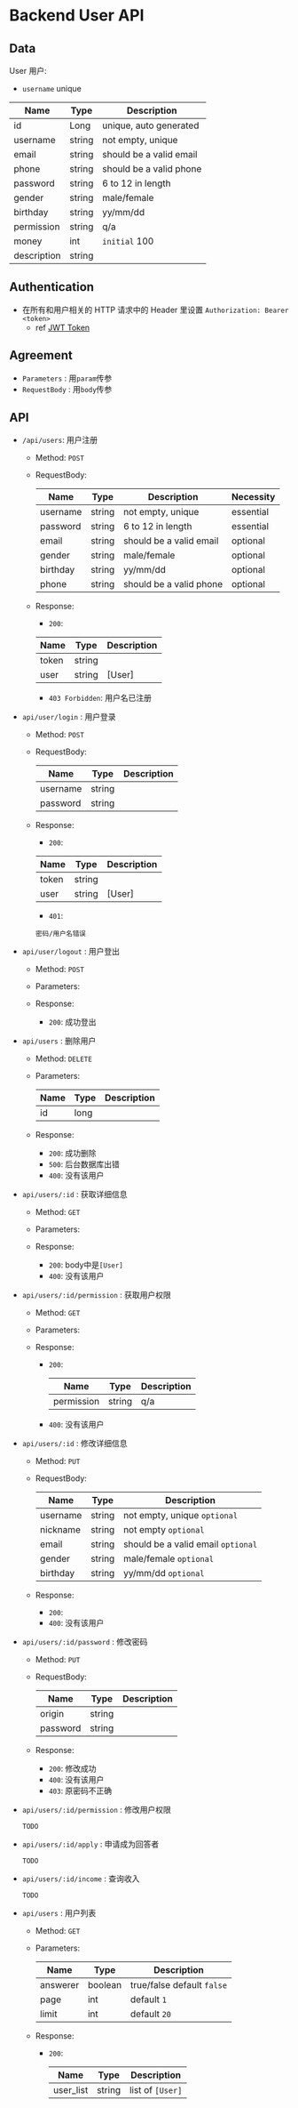 # Backend User API


## Data


 User 用户:
  - `username` unique  

  | Name        | Type   | Description             |
  | --------    | ------ | ----------------------- |
  | id          | Long   | unique, auto generated  | 
  | username    | string | not empty, unique       |
  | email       | string | should be a valid email |
  | phone       | string | should be a valid phone |
  | password    | string | 6 to 12 in length       |
  | gender      | string | male/female             |
  | birthday    | string | yy/mm/dd                |
  | permission  | string | q/a                     |
  | money       | int    | `initial` 100           |
  | description | string |                         |
 

## Authentication


- 在所有和用户相关的 HTTP 请求中的 Header 里设置 `Authorization: Bearer <token>`
  - ref [JWT Token](https://jwt.io/introduction)

## Agreement

- `Parameters` : 用`param`传参
- `RequestBody` : 用`body`传参

## API


- `/api/users`: 用户注册
  
  - Method: `POST`
  
  - RequestBody:

    | Name     | Type   | Description             | Necessity |
    | -------- | ------ | ----------------------- | --------- |
    | username | string | not empty, unique       | essential |
    | password | string | 6 to 12 in length       | essential |
    | email    | string | should be a valid email | optional  |
    | gender   | string | male/female             | optional  |
    | birthday | string | yy/mm/dd                | optional  |
    | phone    | string | should be a valid phone | optional  |
  
  - Response:
    - `200`:
 
    | Name    | Type   | Description  |
    | ------- | ------ | ------------ |
    | token | string    |             |
    | user  | string    | [User]      |
        
    - `403 Forbidden`: 用户名已注册


- `api/user/login` : 用户登录
  
  - Method: `POST`

  - RequestBody:

    | Name     | Type   | Description             |
    | -------- | ------ | ----------------------- |
    | username | string |                         |
    | password | string |                         |
  
  - Response:
    - `200`:

    | Name    | Type   | Description  |
    | ------- | ------ | ------------ |
    | token   | string |              |
    | user    | string | [User]       |
    - `401`:
     ```
    密码/用户名错误
    ```
  
- `api/user/logout` : 用户登出
  
  - Method: `POST`
  
  - Parameters:

  - Response:
    - `200`: 成功登出


- `api/users` : 删除用户
  
  - Method: `DELETE`
  
  - Parameters:

    | Name     | Type   | Description             |
    | -------- | ------ | ----------------------- |
    | id       | long   |                         |
  
  - Response:
    - `200`: 成功删除
    - `500`: 后台数据库出错
    - `400`: 没有该用户
    
    
- `api/users/:id` : 获取详细信息
    
    - Method: `GET`
  
    - Parameters:
  
    - Response:
        - `200`: body中是`[User]`
        - `400`: 没有该用户


- `api/users/:id/permission` : 获取用户权限
  
  - Method: `GET`
  
  - Parameters:
  
  - Response:
    - `200`:

      | Name      | Type   | Description             |
      | --------  | ------ | ----------------------- |
      | permission| string | q/a                     |
    - `400`: 没有该用户
    

- `api/users/:id` : 修改详细信息
  
  - Method: `PUT`
  
  - RequestBody:

    | Name     | Type   | Description                       |
    | -------- | ------ | -----------------------           |
    | username | string | not empty, unique       `optional`|
    | nickname | string | not empty               `optional`|
    | email    | string | should be a valid email `optional`|
    | gender   | string | male/female             `optional`|
    | birthday | string | yy/mm/dd                `optional`|
  
  - Response:
    - `200`:
    - `400`: 没有该用户


- `api/users/:id/password` : 修改密码
  
  - Method: `PUT`
  
  - RequestBody:

    | Name      | Type   | Description             |
    | --------  | ------ | ----------------------- |
    | origin    | string |                         |
    | password  | string |                         |
  
  - Response:
    - `200`: 修改成功
    - `400`: 没有该用户
    - `403`: 原密码不正确


- `api/users/:id/permission` : 修改用户权限
    ```
  TODO
  ```


- `api/users/:id/apply` : 申请成为回答者

    ```
  TODO
  ```


- `api/users/:id/income` : 查询收入

    ```
  TODO
  ```


- `api/users` : 用户列表
  
  - Method: `GET`
  
  - Parameters:

    | Name     | Type      | Description                |
    | -------  | ------    | ------------               |
    | answerer | boolean   | true/false  default `false`|
    | page     | int       |      default `1`           |
    | limit    | int       |      default `20`          |
  

  - Response:
    - `200`:
      
      | Name     | Type      | Description      |
      | -------  | ------    | ------------     |
      | user_list | string    | list of `[User]` |
    
    